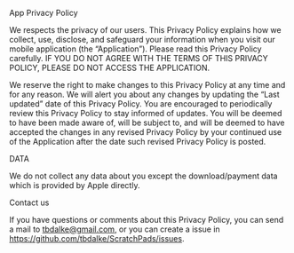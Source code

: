 App Privacy Policy

We respects the privacy of our users. This Privacy Policy explains how we collect, use, disclose, and safeguard your information when you visit our mobile application (the “Application”). Please read this Privacy Policy carefully. IF YOU DO NOT AGREE WITH THE TERMS OF THIS PRIVACY POLICY, PLEASE DO NOT ACCESS THE APPLICATION.

We reserve the right to make changes to this Privacy Policy at any time and for any reason. We will alert you about any changes by updating the “Last updated” date of this Privacy Policy. You are encouraged to periodically review this Privacy Policy to stay informed of updates. You will be deemed to have been made aware of, will be subject to, and will be deemed to have accepted the changes in any revised Privacy Policy by your continued use of the Application after the date such revised Privacy Policy is posted.

DATA

We do not collect any data about you except the download/payment data which is provided by Apple directly.

Contact us

If you have questions or comments about this Privacy Policy, you can send a mail to tbdalke@gmail.com, or you can create a issue in https://github.com/tbdalke/ScratchPads/issues.
